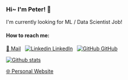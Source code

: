 ### Hi~ I'm Peter! 👋

I'm currently looking for ML / Data Scientist Job!

#### How to reach me:
<!-- - mail: peter124574@gmail.com -->
[:e-mail: Mail](https://www.linkedin.com/in/kuan-yu-huang/)
&nbsp;
[![Linkedin](https://i.stack.imgur.com/gVE0j.png) LinkedIn](https://www.linkedin.com/in/kuan-yu-huang/)
&nbsp;
[![GitHub](https://i.stack.imgur.com/tskMh.png) GitHub](https://github.com/peteryuX)

[![Github stats](https://github-readme-stats.vercel.app/api?username=peteryuX&show_icons=true&theme=tokyonight)](https://github.com/anuraghazra/github-readme-stats)

 [:globe_with_meridians: Personal Website](https://peteryux.github.io/)

<!--
**peteryuX/peteryuX** is a ✨ _special_ ✨ repository because its `README.md` (this file) appears on your GitHub profile.

Here are some ideas to get you started:

- 🔭 I’m currently working on ...
- 🌱 I’m currently learning ...
- 👯 I’m looking to collaborate on ...
- 🤔 I’m looking for help with ...
- 💬 Ask me about ...
- 📫 How to reach me: ...
- 😄 Pronouns: ...
- ⚡ Fun fact: ...
-->
